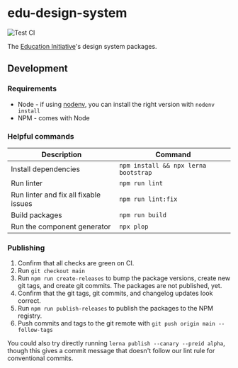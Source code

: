 # edu-design-system

![Test CI](https://github.com/chanzuckerberg/edu-design-system/workflows/Test%20CI/badge.svg)

The [Education Initiative](https://chanzuckerberg.com/education/)'s design system packages.

## Development

### Requirements

- Node - if using [nodenv](https://github.com/nodenv/nodenv), you can install the right version with `nodenv install`
- NPM - comes with Node

### Helpful commands

Description | Command
----------- | -------
Install dependencies | `npm install && npx lerna bootstrap`
Run linter | `npm run lint`
Run linter and fix all fixable issues | `npm run lint:fix`
Build packages | `npm run build`
Run the component generator | `npx plop`

### Publishing

1. Confirm that all checks are green on CI.
2. Run `git checkout main`
3. Run `npm run create-releases` to bump the package versions, create new git tags, and create git commits. The packages are not published, yet.
4. Confirm that the git tags, git commits, and changelog updates look correct.
5. Run `npm run publish-releases` to publish the packages to the NPM registry.
6. Push commits and tags to the git remote with `git push origin main --follow-tags`

You could also try directly running `lerna publish --canary --preid alpha`, though this gives a commit message that doesn't follow our lint rule for conventional commits.
